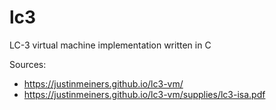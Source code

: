 # lc3
LC-3 virtual machine implementation written in C

Sources:
- https://justinmeiners.github.io/lc3-vm/
- https://justinmeiners.github.io/lc3-vm/supplies/lc3-isa.pdf
